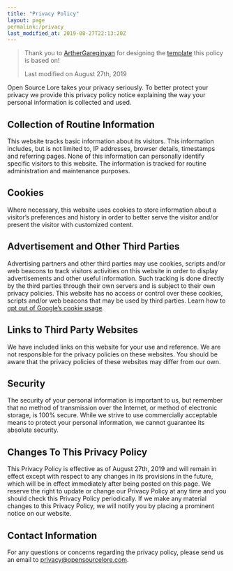 ```yaml
---
title: "Privacy Policy"
layout: page
permalink:/privacy
last_modified_at: 2019-08-27T22:13:20Z
---
```


> Thank you to [ArtherGareginyan](https://github.com/ArthurGareginyan) for designing the [template](https://github.com/ArthurGareginyan/privacy-policy-template) this policy is based on!
>
> Last modified on August 27th, 2019

Open Source Lore takes your privacy seriously. To better protect your privacy we provide this privacy policy notice explaining the way your personal information is collected and used.


## Collection of Routine Information

This website tracks basic information about its visitors. This information includes, but is not limited to, IP addresses, browser details, timestamps and referring pages. None of this information can personally identify specific visitors to this website. The information is tracked for routine administration and maintenance purposes.


## Cookies

Where necessary, this website uses cookies to store information about a visitor’s preferences and history in order to better serve the visitor and/or present the visitor with customized content.


## Advertisement and Other Third Parties

Advertising partners and other third parties may use cookies, scripts and/or web beacons to track visitors activities on this website in order to display advertisements and other useful information. Such tracking is done directly by the third parties through their own servers and is subject to their own privacy policies. This website has no access or control over these cookies, scripts and/or web beacons that may be used by third parties. Learn how to [opt out of Google’s cookie usage](http://www.google.com/privacy_ads.html).


## Links to Third Party Websites

We have included links on this website for your use and reference. We are not responsible for the privacy policies on these websites. You should be aware that the privacy policies of these websites may differ from our own.


## Security

The security of your personal information is important to us, but remember that no method of transmission over the Internet, or method of electronic storage, is 100% secure. While we strive to use commercially acceptable means to protect your personal information, we cannot guarantee its absolute security.


## Changes To This Privacy Policy

This Privacy Policy is effective as of August 27th, 2019 and will remain in effect except with respect to any changes in its provisions in the future, which will be in effect immediately after being posted on this page. We reserve the right to update or change our Privacy Policy at any time and you should check this Privacy Policy periodically. If we make any material changes to this Privacy Policy, we will notify you by placing a prominent notice on our website.


## Contact Information

For any questions or concerns regarding the privacy policy, please send us an email to [privacy@opensourcelore.com](mailto:privacy@opensourcelore.com).


